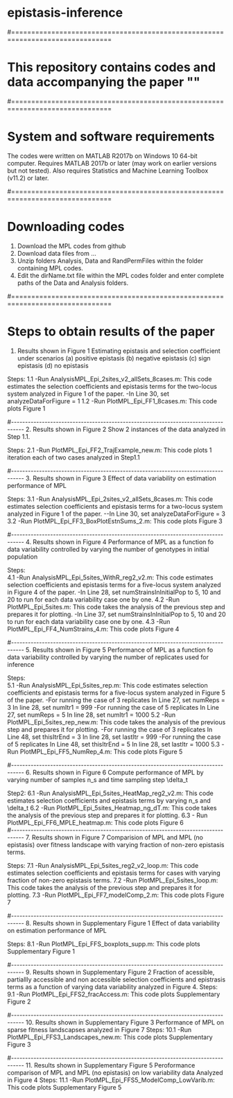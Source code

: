 # epistasis-inference


#===============================================================================
# This repository contains codes and data accompanying the paper ""





#===============================================================================
# System and software requirements

The codes were written on MATLAB R2017b on Windows 10 64-bit computer. Requires
MATLAB 2017b or later (may work on earlier versions but not tested). Also
requires Statistics and Machine Learning Toolbox (v11.2) or later.


#===============================================================================
# Downloading codes

1. Download the MPL codes from github
2. Download data files from ...
3. Unzip folders Analysis, Data and RandPermFiles within the folder containing
   MPL codes.
4. Edit the dirName.txt file within the MPL codes folder and enter complete paths 
   of the Data and Analysis folders.


#===============================================================================
# Steps to obtain results of the paper

1. Results shown in Figure 1 
   Estimating epistasis and selection coefficient under scenarios 
   (a) positive epistasis
   (b) negative epistasis
   (c) sign epistasis
   (d) no epistasis

Steps: 
1.1 -Run AnalysisMPL_Epi_2sites_v2_allSets_8cases.m: This code estimates the selection 
     coefficients and epistasis terms for the two-locus system analyzed in Figure 1 
     of the paper.
	-In Line 30, set analyzeDataForFigure = 1
1.2 -Run PlotMPL_Epi_FF1_8cases.m: This code plots Figure 1

#----------------------------------------------------------------------------------
2. Results shown in Figure 2
   Show 2 instances of the data analyzed in Step 1.1. 
   
Steps:
2.1 -Run PlotMPL_Epi_FF2_TrajExample_new.m: This code plots 1 iteration each of 
     two cases analyzed in Step1.1

#----------------------------------------------------------------------------------
3. Results shown in Figure 3
   Effect of data variability on estimation performance of MPL
   
Steps:
3.1 -Run AnalysisMPL_Epi_2sites_v2_allSets_8cases.m: This code estimates selection 
     coefficients and epistasis terms for a two-locus system analyzed in Figure 1 
     of the paper.
	--In Line 30, set analyzeDataForFigure = 3
3.2 -Run PlotMPL_Epi_FF3_BoxPlotEstnSums_2.m: This code plots Figure 3

#----------------------------------------------------------------------------------
4. Results shown in Figure 4
   Performance of MPL as a function fo data variability controlled by varying the 
   number of genotypes in initial population
   
Steps:   
4.1 -Run AnalysisMPL_Epi_5sites_WithR_reg2_v2.m: This code estimates selection
     coefficients and epistasis terms for a five-locus system analyzed in Figure 4
	 of the paper.
	-In Line 28, set numStrainsInInitialPop to 5, 10 and 20 to run for each 
	 data variability case one by one.
4.2 -Run PlotMPL_Epi_5sites.m: This code takes the analysis of the previous step
     and prepares it for plotting.
	-In Line 37, set numStrainsInInitialPop to 5, 10 and 20 to run for each 
	 data variability case one by one.
4.3 -Run PlotMPL_Epi_FF4_NumStrains_4.m: This code plots Figure 4
     
#----------------------------------------------------------------------------------
5. Results shown in Figure 5
   Performance of MPL as a function fo data variability controlled by varying the 
   number of replicates used for inference

Steps:   
5.1 -Run AnalysisMPL_Epi_5sites_rep.m: This code estimates selection
     coefficients and epistasis terms for a five-locus system analyzed in Figure 5
	 of the paper.
	-For running the case of 3 replicates
	 In Line 27, set numReps = 3
	 In line 28, set numItr1 = 999
	-For running the case of 5 replicates
	 In Line 27, set numReps = 5
	 In line 28, set numItr1 = 1000
5.2 -Run PlotMPL_Epi_5sites_rep_new.m: This code takes the analysis of the previous step
     and prepares it for plotting.
	-For running the case of 3 replicates
	 In Line 48, set thisItrEnd = 3
	 In line 28, set lastItr = 999
	-For running the case of 5 replicates
	 In Line 48, set thisItrEnd = 5
	 In line 28, set lastItr = 1000
5.3 -Run PlotMPL_Epi_FF5_NumRep_4.m: This code plots Figure 5	 
	
#----------------------------------------------------------------------------------
6. Results shown in Figure 6
   Compute performance of MPL by varying number of samples n_s and time sampling 
   step \delta_t
   
Step2:
6.1 -Run AnalysisMPL_Epi_5sites_HeatMap_reg2_v2.m: This code estimates selection
     coefficients and epistasis terms by varying n_s and \delta_t
6.2 -Run PlotMPL_Epi_5sites_Heatmap_ng_dT.m: This code takes the analysis of the
     previous step and prepares it for plotting.
6.3 - Run PlotMPL_Epi_FF6_MPLE_heatmap.m: This code plots Figure 6	 
#----------------------------------------------------------------------------------
7. Results shown in Figure 7
   Comparision of MPL and MPL (no epistasis) over fitness landscape with varying 
   fraction of non-zero epistasis terms.

Steps:
7.1 -Run AnalysisMPL_Epi_5sites_reg2_v2_loop.m: This code estimates selection
     coefficients and epistasis terms for cases with varying fraction of non-zero 
	 epistasis terms.
7.2 -Run PlotMPL_Epi_5sites_loop.m: This code takes the analysis of the
     previous step and prepares it for plotting.
7.3 -Run PlotMPL_Epi_FF7_modelComp_2.m: This code plots Figure 7

#----------------------------------------------------------------------------------
8. Results shown in Supplementary Figure 1
   Effect of data variability on estimation performance of MPL
   
Steps:
8.1 -Run PlotMPL_Epi_FFS_boxplots_supp.m: This code plots Supplementary Figure 1

#----------------------------------------------------------------------------------
9. Results shown in Supplementary Figure 2
   Fraction of acessible, partiallly accessible and non accessible 
   selection coefficients and epistrasis terms as a function of varying data 
   variability analyzed in Figure 4.
Steps:
9.1 -Run PlotMPL_Epi_FFS2_fracAccess.m: This code plots Supplementary Figure 2

#----------------------------------------------------------------------------------
10. Results shown in Supplementary Figure 3
    Performance of MPL on sparse fitness landscapses analyzed in Figure 7
Steps:
10.1 -Run PlotMPL_Epi_FFS3_Landscapes_new.m: This code plots Supplementary Figure 3

#----------------------------------------------------------------------------------
11. Results shown in Supplementary Figure 5
    Peroformance comparison of MPL and MPL (no epistasis) on low variability data 
	Analyzed in Figure 4
Steps:
11.1 -Run PlotMPL_Epi_FFS5_ModelComp_LowVarib.m: This code plots Supplementary Figure 5

